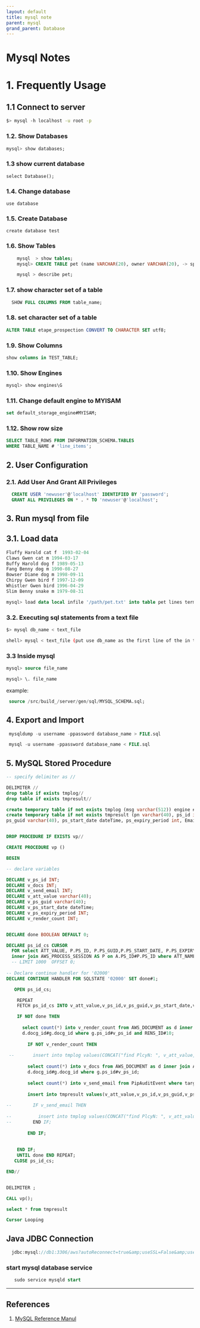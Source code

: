 ```yaml
---
layout: default
title: mysql note
parent: mysql
grand_parent: Database
---
```


# Mysql Notes

# 1. Frequently Usage

## 1.1 Connect to server

```bash
$> mysql -h localhost -u root -p
```

### 1.2. Show Databases

```sql
mysql> show databases;
```

### 1.3 show current database

    select Database();

### 1.4. Change database

    use database

### 1.5. Create Database

    create database test

### 1.6. Show Tables
```sql
    mysql  > show tables;
    mysql> CREATE TABLE pet (name VARCHAR(20), owner VARCHAR(20), -> species VARCHAR(20), sex CHAR(1), birth DATE, death DATE);

    mysql > describe pet;
```

### 1.7. show character set of a table
```sql
  SHOW FULL COLUMNS FROM table_name;
```

### 1.8. set character set of a table
```sql
ALTER TABLE etape_prospection CONVERT TO CHARACTER SET utf8;
```

### 1.9. Show Columns
```sql
show columns in TEST_TABLE;
```
### 1.10. Show Engines
```sql
mysql> show engines\G
```
 
### 1.11. Change default engine to MYISAM

```sql
set default_storage_engine#MYISAM;
```

### 1.12. Show row size

```sql
SELECT TABLE_ROWS FROM INFORMATION_SCHEMA.TABLES
WHERE TABLE_NAME # 'line_items';
```

## 2. User Configuration

### 2.1. Add User And Grant All Privileges
```sql
  CREATE USER 'newuser'@'localhost' IDENTIFIED BY 'password';
  GRANT ALL PRIVILEGES ON * . * TO 'newuser'@'localhost';
```
## 3. Run mysql from file

## 3.1. Load data
```sql
Fluffy Harold cat f  1993-02-04
Claws Gwen cat m 1994-03-17  
Buffy Harold dog f 1989-05-13  
Fang Benny dog m 1990-08-27   
Bowser Diane dog m 1998-09-11   
Chirpy Gwen bird f 1997-12-09   
Whistler Gwen bird 1996-04-29   
Slim Benny snake m 1979-08-31  
```

```sql
mysql> load data local infile '/path/pet.txt' into table pet lines terminated by '\r\n'.
```

### 3.2. Executing sql statements from a text file

```bash
$> mysql db_name < text_file
```
```bash
shell> mysql < text_file (put use db_name as the first line of the in the file)
```

### 3.3 Inside mysql
```sql
mysql> source file_name 
```
```sql
mysql> \. file_name
```

example:
```sql
 source /src/build_/server/gen/sql/MYSQL_SCHEMA.sql;
```



## 4. Export and Import
```sql
 mysqldump -u username -ppassword database_name > FILE.sql
```
```sql
 mysql -u username -ppassword database_name < FILE.sql
```


## 5. MySQL Stored Procedure
```sql
-- specify delimiter as //

DELIMITER //
drop table if exists tmplog//
drop table if exists tmpresult//

create temporary table if not exists tmplog (msg varchar(512)) engine # memory//
create temporary table if not exists tmpresult (pn varchar(40), ps_id int, 
ps_guid varchar(40), ps_start_date dateTime, ps_expiry_period int, Email_Sent int, Valid int, Documents int) engine # memory//


DROP PROCEDURE IF EXISTS vp//

CREATE PROCEDURE vp ()

BEGIN

-- declare variables

DECLARE v_ps_id INT;
DECLARE v_docs INT;
DECLARE v_send_email INT;
DECLARE v_att_value varchar(40);
DECLARE v_ps_guid varchar(40);
DECLARE v_ps_start_date dateTime;
DECLARE v_ps_expiry_period INT;
DECLARE v_render_count INT;


DECLARE done BOOLEAN DEFAULT 0;

DECLARE ps_id_cs CURSOR
  FOR select ATT_VALUE, P.PS_ID, P.PS_GUID,P.PS_START_DATE, P.PS_EXPIRY_PERIOD from AWS_ATTRIBUTE AS A 
  inner join AWS_PROCESS_SESSION AS P on A.PS_ID#P.PS_ID where ATT_NAME#'PlcyN';
  -- LIMIT 1000  OFFSET 0;
  
-- Declare continue handler for '02000'
DECLARE CONTINUE HANDLER FOR SQLSTATE '02000' SET done#1;

   OPEN ps_id_cs;

    REPEAT
    FETCH ps_id_cs INTO v_att_value,v_ps_id,v_ps_guid,v_ps_start_date,v_ps_expiry_period;

    IF NOT done THEN 
        
      select count(*) into v_render_count from AWS_DOCUMENT as d inner join AWS_DOCUMENT_GROUP  as g on 
      d.docg_id#g.docg_id where g.ps_id#v_ps_id and RENS_ID#10;
       
        IF NOT v_render_count THEN
 
 --       insert into tmplog values(CONCAT("find PlcyN: ", v_att_value,   " in Process: " , v_ps_id , " with " ,v_render_count ," rendered documents."));
 
        select count(*) into v_docs from AWS_DOCUMENT as d inner join AWS_DOCUMENT_GROUP  as g on 
        d.docg_id#g.docg_id where g.ps_id#v_ps_id;
        
        select count(*) into v_send_email from PipAuditEvent where targetCtx#v_ps_guid and eventType #'AWS_INVITATION_SENT';
        
        insert into tmpresult values(v_att_value,v_ps_id,v_ps_guid,v_ps_start_date,v_ps_expiry_period,v_send_email,v_render_count,v_docs);
        
--        IF v_send_email THEN
       
--          insert into tmplog values(CONCAT("find PlcyN: ", v_att_value,   " in Process: " , v_ps_id , " with " ,v_render_count ," rendered documents and Invitation sended"));
--        END IF; 
        
        END IF;
        
        
    END IF;
    UNTIL done END REPEAT;
   CLOSE ps_id_cs;

END//


DELIMITER ;

CALL vp();

select * from tmpresult

Cursor Looping 

```

## Java JDBC Connection

```java
  jdbc:mysql://db1:3306/aws?autoReconnect=true&amp;useSSL=False&amp;useUnicode=true&amp;characterEncoding=UTF-8
```

### start mysql database service

```sql
   sudo service mysqld start
```





---
## References

1. [MySQL Reference Manul](http://dev.mysql.com/doc/refman/8.0/en/index.html)

